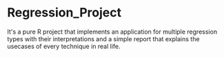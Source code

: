 # Regression_Project
It's a pure R project that implements an application for multiple regression types with their interpretations and a simple report that explains the usecases of every technique in real life.
